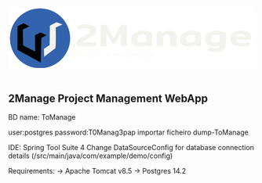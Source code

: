 <img src="https://github.com/eduardovilaca96/2Manage/blob/master/Projeto%20Spring/demo/src/main/webapp/imagens/2M.png" alt="2Manage" style="width:500px"></img>
<br><br>

<h2>2Manage Project Management WebApp</h2>


BD name: ToManage

user:postgres
password:T0Manag3pap
importar ficheiro dump-ToManage

IDE: Spring Tool Suite 4
Change DataSourceConfig for database connection details (/src/main/java/com/example/demo/config)

Requirements:
-> Apache Tomcat v8.5
-> Postgres 14.2
		
